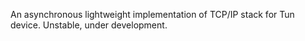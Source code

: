 An asynchronous lightweight implementation of TCP/IP stack for Tun device.
Unstable, under development.